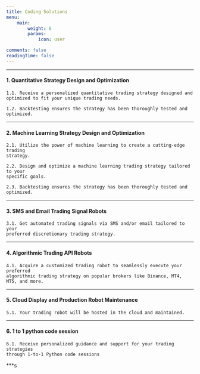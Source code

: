 ```yaml
---
title: Coding Solutions
menu:
    main:
        weight: 6
        params:
            icon: user

comments: false
readingTime: false
---
```

***
#### 1. Quantitative Strategy Design and Optimization  
    1.1. Receive a personalized quantitative trading strategy designed and 
    optimized to fit your unique trading needs.

    1.2. Backtesting ensures the strategy has been thoroughly tested and optimized.

***

#### 2. Machine Learning Strategy Design and Optimization 
    2.1. Utilize the power of machine learning to create a cutting-edge trading 
    strategy.

    2.2. Design and optimize a machine learning trading strategy tailored to your 
    specific goals.

    2.3. Backtesting ensures the strategy has been thoroughly tested and optimized.

***

#### 3. SMS and Email Trading Signal Robots 

    3.1. Get automated trading signals via SMS and/or email tailored to your 
    preferred discretionary trading strategy.

***

#### 4. Algorithmic Trading API Robots 
    4.1. Acquire a customized trading robot to seamlessly execute your preferred 
    algorithmic trading strategy on popular brokers like Binance, MT4, MT5, and more.

***

#### 5. Cloud Display and Production Robot Maintenance 
    5.1. Your trading robot will be hosted in the cloud and maintained.

***

#### 6. 1 to 1 python code session 
    6.1. Receive personalized guidance and support for your trading strategies 
    through 1-to-1 Python code sessions

***s